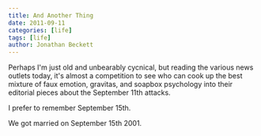 ```yaml
---
title: And Another Thing
date: 2011-09-11
categories: [life]
tags: [life]
author: Jonathan Beckett
---
```


Perhaps I'm just old and unbearably cycnical, but reading the various news outlets today, it's almost a competition to see who can cook up the best mixture of faux emotion, gravitas, and soapbox psychology into their editorial pieces about the September 11th attacks.

I prefer to remember September 15th.

We got married on September 15th 2001.